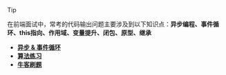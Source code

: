 > [!Tip]
> 在前端面试中，常考的代码输出问题主要涉及到以下知识点：**异步编程、事件循环、this指向、作用域、变量提升、闭包、原型、继承**

- [**异步 & 事件循环**](异步&事件循环.md)
- [**算法练习**](Algorithm/coding.md)
- [**牛客刷题**](Algorithm/牛客网题库练习.md)